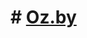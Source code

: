 # # [Oz.by](https://docs.google.com/spreadsheets/d/1Qwhaqm-Ifs-VgCqsehsAetA7fMvkhUxxziJErQx-DFY/edit?usp=sharing)
